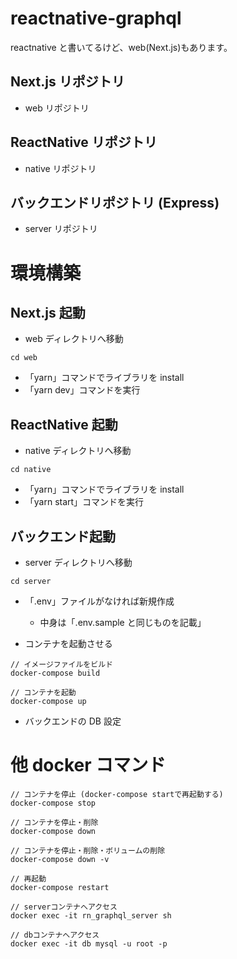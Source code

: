 # reactnative-graphql

reactnative と書いてるけど、web(Next.js)もあります。

## Next.js リポジトリ

- web リポジトリ

## ReactNative リポジトリ

- native リポジトリ

## バックエンドリポジトリ (Express)

- server リポジトリ

# 環境構築

## Next.js 起動

- web ディレクトリへ移動

```
cd web
```

- 「yarn」コマンドでライブラリを install
- 「yarn dev」コマンドを実行

## ReactNative 起動

- native ディレクトリへ移動

```
cd native
```

- 「yarn」コマンドでライブラリを install
- 「yarn start」コマンドを実行

## バックエンド起動

- server ディレクトリへ移動

```
cd server
```

- 「.env」ファイルがなければ新規作成

  - 中身は「.env.sample と同じものを記載」

- コンテナを起動させる

```
// イメージファイルをビルド
docker-compose build

// コンテナを起動
docker-compose up

```

- バックエンドの DB 設定

# 他 docker コマンド

```
// コンテナを停止 (docker-compose startで再起動する)
docker-compose stop

// コンテナを停止・削除
docker-compose down

// コンテナを停止・削除・ボリュームの削除
docker-compose down -v

// 再起動
docker-compose restart

// serverコンテナへアクセス
docker exec -it rn_graphql_server sh

// dbコンテナへアクセス
docker exec -it db mysql -u root -p

```

